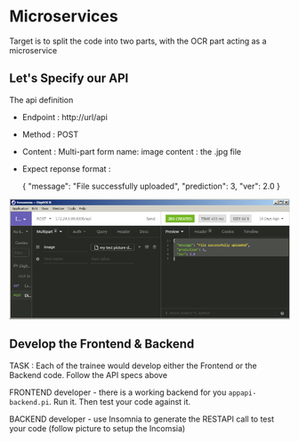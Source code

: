 # Microservices

Target is to split the code into two parts, with the OCR part acting as a microservice

## Let's Specify our API

  The api definition
  

*  Endpoint : http://url/api
*  Method : POST
*  Content : Multi-part form
          name: image
          content : the .jpg file
*  Expect reponse format :


     {
          "message": "File successfully uploaded",
          "prediction": 3,
          "ver": 2.0
     }

![APIspecification](APIspecs.jpg)

## Develop the Frontend & Backend

TASK : Each of the trainee would develop either the Frontend or the Backend code.  Follow the API specs above

FRONTEND developer - there is a working backend for you <code>appapi-backend.pi</code>.  Run it.  Then test your code against it.

BACKEND developer - use Insomnia to generate the RESTAPI call to test your code (follow picture to setup the Incomsia)